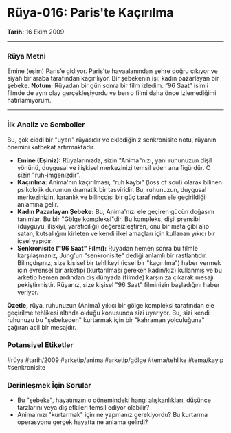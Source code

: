 # Rüya-016: Paris'te Kaçırılma
**Tarih:** 16 Ekim 2009

---
### Rüya Metni

Emine (eşim) Paris’e gidiyor. Paris’te havaalanından şehre doğru çıkıyor ve siyah bir araba tarafından kaçırılıyor. Bir şebekenin işi: kadın pazarlayan bir şebeke.
**Notum:** Rüyadan bir gün sonra bir film izledim. “96 Saat” isimli filmde de aynı olay gerçekleşiyordu ve ben o filmi daha önce izlemediğimi hatırlamıyorum.

---
### İlk Analiz ve Semboller

Bu, çok ciddi bir "uyarı" rüyasıdır ve eklediğiniz senkronisite notu, rüyanın önemini katbekat artırmaktadır.

* **Emine (Eşiniz):** Rüyalarınızda, sizin "Anima"nızı, yani ruhunuzun dişil yönünü, duygusal ve ilişkisel merkezinizi temsil eden ana figürdür. O sizin "ruh-imgenizdir".
* **Kaçırılma:** Anima'nın kaçırılması, "ruh kaybı" (loss of soul) olarak bilinen psikolojik durumun dramatik bir tasviridir. Bu, ruhunuzun, duygusal merkezinizin, karanlık ve bilinçdışı bir güç tarafından ele geçirildiği anlamına gelir.
* **Kadın Pazarlayan Şebeke:** Bu, Anima'nızı ele geçiren gücün doğasını tanımlar. Bu bir "Gölge kompleksi"dir. Bu kompleks, dişil prensibi (duyguyu, ilişkiyi, yaratıcılığı) değersizleştiren, onu bir meta gibi alıp satan, kutsallığını kirleten ve kendi ilkel amaçları için kullanan yıkıcı bir içsel yapıdır.
* **Senkronisite ("96 Saat" Filmi):** Rüyadan hemen sonra bu filmle karşılaşmanız, Jung'un "senkronisite" dediği anlamlı bir rastlantıdır. Bilinçdışınız, size kişisel bir tehlikeyi (içsel bir "kaçırılma") haber vermek için evrensel bir arketipi (kurtarılması gereken kadın/kız) kullanmış ve bu arketip hemen ardından dış dünyada (filmde) karşınıza çıkarak mesajı pekiştirmiştir. Rüyanız, size kişisel "96 Saat" filminizin başladığını haber veriyor.

**Özetle,** rüya, ruhunuzun (Anima) yıkıcı bir gölge kompleksi tarafından ele geçirilme tehlikesi altında olduğu konusunda sizi uyarıyor. Bu, sizi kendi ruhunuzu bu "şebekeden" kurtarmak için bir "kahraman yolculuğuna" çağıran acil bir mesajdır.

### Potansiyel Etiketler
#rüya #tarih/2009 #arketip/anima #arketip/gölge #tema/tehlike #tema/kayıp #senkronisite

### Derinleşmek İçin Sorular
* Bu "şebeke", hayatınızın o dönemindeki hangi alışkanlıkları, düşünce tarzlarını veya dış etkileri temsil ediyor olabilir?
* Anima'nızı "kurtarmak" için ne yapmanız gerekiyordu? Bu kurtarma operasyonu gerçek hayatta ne anlama gelirdi?